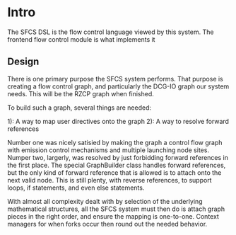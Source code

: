 # Intro

The SFCS DSL is the flow control language viewed by this system. The frontend flow control module is what implements it

## Design

There is one primary purpose the SFCS system performs. That purpose is creating a flow control graph, and particularly the DCG-IO graph our system needs. This will be the RZCP graph when finished.

To build such a graph, several things are needed:

1): A way to map user directives onto the graph
2): A way to resolve forward references

Number one was nicely satisied by making the graph a control flow graph with emission control mechanisms and multiple launching node sites. Numper two, largerly, was resolved by just forbidding forward references in the first place. The special GraphBuilder class handles forward references, but the only kind of forward reference that is allowed is to attach onto the next valid node. This is still plenty, with reverse references, to support loops, if statements, and even else statements.

With almost all complexity dealt with by selection of the underlying mathematical structures, all the SFCS system must then do is attach graph pieces in the right order, and ensure the mapping is one-to-one. Context managers for when forks occur then round out the needed behavior.

